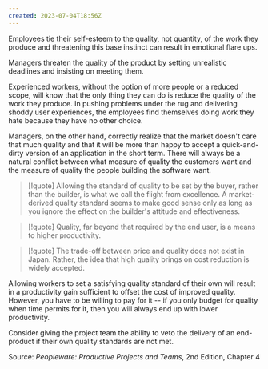 ```yaml
---
created: 2023-07-04T18:56Z
---
```


Employees tie their self-esteem to the quality, not quantity, of the work they produce and threatening this base instinct can result in emotional flare ups.

Managers threaten the quality of the product by setting unrealistic deadlines and insisting on meeting them.

Experienced workers, without the option of more people or a reduced scope, will know that the only thing they can do is reduce the quality of the work they produce. In pushing problems under the rug and delivering shoddy user experiences, the employees find themselves doing work they hate because they have no other choice.

Managers, on the other hand, correctly realize that the market doesn't care that much quality and that it will be more than happy to accept a quick-and-dirty version of an application in the short term. There will always be a natural conflict between what measure of quality the customers want and the measure of quality the people building the software want.

> [!quote]
> Allowing the standard of quality to be set by the buyer, rather than the builder, is what we call the flight from excellence. A market-derived quality standard seems to make good sense only as long as you ignore the effect on the builder's attitude and effectiveness.

> [!quote]
> Quality, far beyond that required by the end user, is a means to higher productivity.

> [!quote]
> The trade-off between price and quality does not exist in Japan. Rather, the idea that high quality brings on cost reduction is widely accepted.

Allowing workers to set a satisfying quality standard of their own will result in a productivity gain sufficient to offset the cost of improved quality. However, you have to be willing to pay for it -- if you only budget for quality when time permits for it, then you will always end up with lower productivity.

Consider giving the project team the ability to veto the delivery of an end-product if their own quality standards are not met.

Source: _Peopleware: Productive Projects and Teams_, 2nd Edition, Chapter 4
